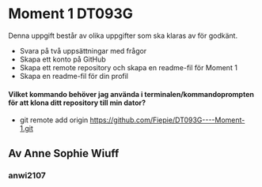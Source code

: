 # Moment 1 DT093G

Denna uppgift består av olika uppgifter som ska klaras av för godkänt. 
* Svara på två uppsättningar med frågor
* Skapa ett konto på GitHub
* Skapa ett remote repository och skapa en readme-fil för Moment 1
* Skapa en readme-fil för din profil

#### Vilket kommando behöver jag använda i terminalen/kommandoprompten för att klona ditt repository till min dator?

* git remote add origin https://github.com/Fiepie/DT093G----Moment-1.git

## Av Anne Sophie Wiuff 
### anwi2107
